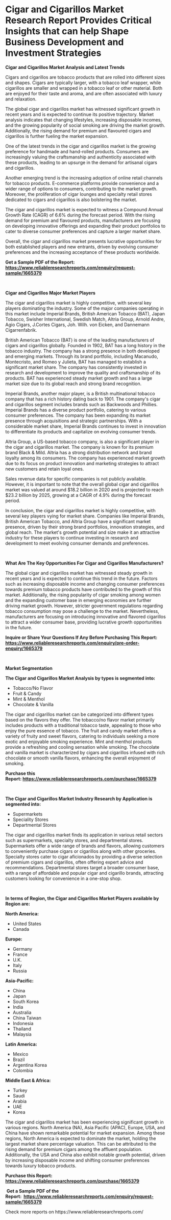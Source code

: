 <p><h1>Cigar and Cigarillos Market Research Report Provides Critical Insights that can help Shape Business Development and Investment Strategies</h1></p><p><strong>Cigar and Cigarillos Market Analysis and Latest Trends</strong></p>
<p><p>Cigars and cigarillos are tobacco products that are rolled into different sizes and shapes. Cigars are typically larger, with a tobacco leaf wrapper, while cigarillos are smaller and wrapped in a tobacco leaf or other material. Both are enjoyed for their taste and aroma, and are often associated with luxury and relaxation.</p><p>The global cigar and cigarillos market has witnessed significant growth in recent years and is expected to continue its positive trajectory. Market analysis indicates that changing lifestyles, increasing disposable incomes, and the growing popularity of social smoking are driving the market growth. Additionally, the rising demand for premium and flavoured cigars and cigarillos is further fueling the market expansion.</p><p>One of the latest trends in the cigar and cigarillos market is the growing preference for handmade and hand-rolled products. Consumers are increasingly valuing the craftsmanship and authenticity associated with these products, leading to an upsurge in the demand for artisanal cigars and cigarillos.</p><p>Another emerging trend is the increasing adoption of online retail channels for tobacco products. E-commerce platforms provide convenience and a wider range of options to consumers, contributing to the market growth. Moreover, the proliferation of cigar lounges and specialty retail stores dedicated to cigars and cigarillos is also bolstering the market.</p><p>The cigar and cigarillos market is expected to witness a Compound Annual Growth Rate (CAGR) of 6.6% during the forecast period. With the rising demand for premium and flavoured products, manufacturers are focusing on developing innovative offerings and expanding their product portfolios to cater to diverse consumer preferences and capture a larger market share.</p><p>Overall, the cigar and cigarillos market presents lucrative opportunities for both established players and new entrants, driven by evolving consumer preferences and the increasing acceptance of these products worldwide.</p></p>
<p><strong>Get a Sample PDF of the Report:&nbsp; <a href="https://www.reliableresearchreports.com/enquiry/request-sample/1665379">https://www.reliableresearchreports.com/enquiry/request-sample/1665379</a></strong></p>
<p>&nbsp;</p>
<p><strong>Cigar and Cigarillos Major Market Players</strong></p>
<p><p>The cigar and cigarillos market is highly competitive, with several key players dominating the industry. Some of the major companies operating in this market include Imperial Brands, British American Tobacco (BAT), Japan Tobacco, Swisher International, Swedish Match, Altria Group, Arnold Andre, Agio Cigars, J.Cortes Cigars, Joh. Wilh. von Eicken, and Dannemann Cigarrenfabrik.</p><p>British American Tobacco (BAT) is one of the leading manufacturers of cigars and cigarillos globally. Founded in 1902, BAT has a long history in the tobacco industry. The company has a strong presence in both developed and emerging markets. Through its brand portfolio, including Macanudo, Montecristo, and Romeo y Julieta, BAT has managed to establish a significant market share. The company has consistently invested in research and development to improve the quality and craftsmanship of its products. BAT has experienced steady market growth and has a large market size due to its global reach and strong brand recognition.</p><p>Imperial Brands, another major player, is a British multinational tobacco company that has a rich history dating back to 1901. The company's cigar and cigarillos segment includes brands such as Backwoods and Phillies. Imperial Brands has a diverse product portfolio, catering to various consumer preferences. The company has been expanding its market presence through acquisitions and strategic partnerships. With a considerable market share, Imperial Brands continues to invest in innovation to differentiate its products and capitalize on evolving consumer trends.</p><p>Altria Group, a US-based tobacco company, is also a significant player in the cigar and cigarillos market. The company is known for its premium brand Black & Mild. Altria has a strong distribution network and brand loyalty among its consumers. The company has experienced market growth due to its focus on product innovation and marketing strategies to attract new customers and retain loyal ones.</p><p>Sales revenue data for specific companies is not publicly available. However, it is important to note that the overall global cigar and cigarillos market was valued at around $18.2 billion in 2020 and is projected to reach $23.2 billion by 2025, growing at a CAGR of 4.9% during the forecast period.</p><p>In conclusion, the cigar and cigarillos market is highly competitive, with several key players vying for market share. Companies like Imperial Brands, British American Tobacco, and Altria Group have a significant market presence, driven by their strong brand portfolios, innovation strategies, and global reach. The market's growth potential and size make it an attractive industry for these players to continue investing in research and development to meet evolving consumer demands and preferences.</p></p>
<p>&nbsp;</p>
<p><strong>What Are The Key Opportunities For Cigar and Cigarillos Manufacturers?</strong></p>
<p><p>The global cigar and cigarillos market has witnessed steady growth in recent years and is expected to continue this trend in the future. Factors such as increasing disposable income and changing consumer preferences towards premium tobacco products have contributed to the growth of this market. Additionally, the rising popularity of cigar smoking among women and the expanding customer base in emerging economies are further driving market growth. However, stricter government regulations regarding tobacco consumption may pose a challenge to the market. Nevertheless, manufacturers are focusing on introducing innovative and flavored cigarillos to attract a wider consumer base, providing lucrative growth opportunities in the future.</p></p>
<p><strong>Inquire or Share Your Questions If Any Before Purchasing This Report: <a href="https://www.reliableresearchreports.com/enquiry/pre-order-enquiry/1665379">https://www.reliableresearchreports.com/enquiry/pre-order-enquiry/1665379</a></strong></p>
<p>&nbsp;</p>
<p><strong>Market Segmentation</strong></p>
<p><strong>The Cigar and Cigarillos Market Analysis by types is segmented into:</strong></p>
<p><ul><li>Tobacco/No Flavor</li><li>Fruit & Candy</li><li>Mint & Menthol</li><li>Chocolate & Vanilla</li></ul></p>
<p><p>The cigar and cigarillos market can be categorized into different types based on the flavors they offer. The tobacco/no flavor market primarily includes products with a traditional tobacco taste, appealing to those who enjoy the pure essence of tobacco. The fruit and candy market offers a variety of fruity and sweet flavors, catering to individuals seeking a more exotic and enjoyable smoking experience. Mint and menthol products provide a refreshing and cooling sensation while smoking. The chocolate and vanilla market is characterized by cigars and cigarillos infused with rich chocolate or smooth vanilla flavors, enhancing the overall enjoyment of smoking.</p></p>
<p><strong>Purchase this Report:&nbsp;<a href="https://www.reliableresearchreports.com/purchase/1665379">https://www.reliableresearchreports.com/purchase/1665379</a></strong></p>
<p>&nbsp;</p>
<p><strong>The Cigar and Cigarillos Market Industry Research by Application is segmented into:</strong></p>
<p><ul><li>Supermarkets</li><li>Speciality Stores</li><li>Departmental Stores</li></ul></p>
<p><p>The cigar and cigarillos market finds its application in various retail sectors such as supermarkets, specialty stores, and departmental stores. Supermarkets offer a wide range of brands and flavors, allowing customers to conveniently purchase cigars or cigarillos along with other groceries. Specialty stores cater to cigar aficionados by providing a diverse selection of premium cigars and cigarillos, often offering expert advice and recommendations. Departmental stores target a broader consumer base, with a range of affordable and popular cigar and cigarillo brands, attracting customers looking for convenience in a one-stop shop.</p></p>
<p>&nbsp;</p>
<p><strong>In terms of Region, the Cigar and Cigarillos Market Players available by Region are:</strong></p>
<p>
    <p> <strong> North America: </strong>
        <ul>
            <li>United States</li>
            <li>Canada</li>
        </ul>
        </p> 
    <p> <strong> Europe: </strong>
        <ul>
            <li>Germany</li>
            <li>France</li>
            <li>U.K.</li>
            <li>Italy</li>
            <li>Russia</li>
        </ul>
        </p> 
    <p> <strong> Asia-Pacific: </strong>
        <ul>
            <li>China</li>
            <li>Japan</li>
            <li>South Korea</li>
            <li>India</li>
            <li>Australia</li>
            <li>China Taiwan</li>
            <li>Indonesia</li>
            <li>Thailand</li>
            <li>Malaysia</li>
        </ul>
        </p> 
    <p> <strong> Latin America: </strong>
        <ul>
            <li>Mexico</li>
            <li>Brazil</li>
            <li>Argentina Korea</li>
            <li>Colombia</li>
        </ul>
        </p> 
    <p> <strong> Middle East & Africa: </strong>
        <ul>
            <li>Turkey</li>
            <li>Saudi</li>
            <li>Arabia</li>
            <li>UAE</li>
            <li>Korea</li>
        </ul>
    </p>
    </p>
<p><p>The cigar and cigarillos market has been experiencing significant growth in various regions. North America (NA), Asia Pacific (APAC), Europe, USA, and China have shown remarkable potential for market expansion. Among these regions, North America is expected to dominate the market, holding the largest market share percentage valuation. This can be attributed to the rising demand for premium cigars among the affluent population. Additionally, the USA and China also exhibit notable growth potential, driven by increasing disposable income and shifting consumer preferences towards luxury tobacco products.</p></p>
<p><strong>Purchase this Report: <a href="https://www.reliableresearchreports.com/purchase/1665379">https://www.reliableresearchreports.com/purchase/1665379</a></strong></p>
<p>&nbsp;<strong>Get a Sample PDF of the Report:&nbsp;&nbsp;<a href="https://www.reliableresearchreports.com/enquiry/request-sample/1665379">https://www.reliableresearchreports.com/enquiry/request-sample/1665379</a></strong></p>
<p><strong></strong></p>
<p>Check more reports on https://www.reliableresearchreports.com/</p>